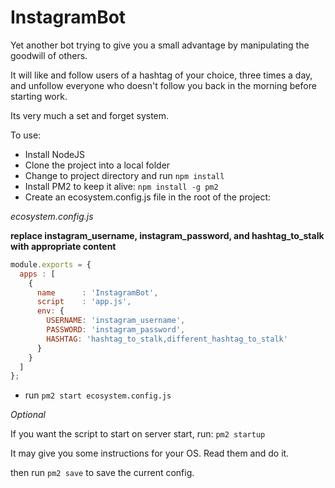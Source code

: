 # InstagramBot

Yet another bot trying to give you a small advantage by manipulating the goodwill of others.

It will like and follow users of a hashtag of your choice, three times a day, and unfollow everyone who doesn't follow you back in the morning before starting work.

Its very much a set and forget system.

To use:

- Install NodeJS
- Clone the project into a local folder
- Change to project directory and run `npm install`
- Install PM2 to keep it alive:
`npm install -g pm2`
- Create an ecosystem.config.js file in the root of the project:

*ecosystem.config.js*

**replace instagram_username, instagram_password, and hashtag_to_stalk with appropriate content**

```javascript
module.exports = {
  apps : [
    {
      name      : 'InstagramBot',
      script    : 'app.js',
      env: {
        USERNAME: 'instagram_username',
        PASSWORD: 'instagram_password',
        HASHTAG: 'hashtag_to_stalk,different_hashtag_to_stalk'
      }
    }
  ]
};
```

- run `pm2 start ecosystem.config.js`

*Optional*

If you want the script to start on server start, run:
`pm2 startup`

It may give you some instructions for your OS. Read them and do it.

then run
`pm2 save` to save the current config.

